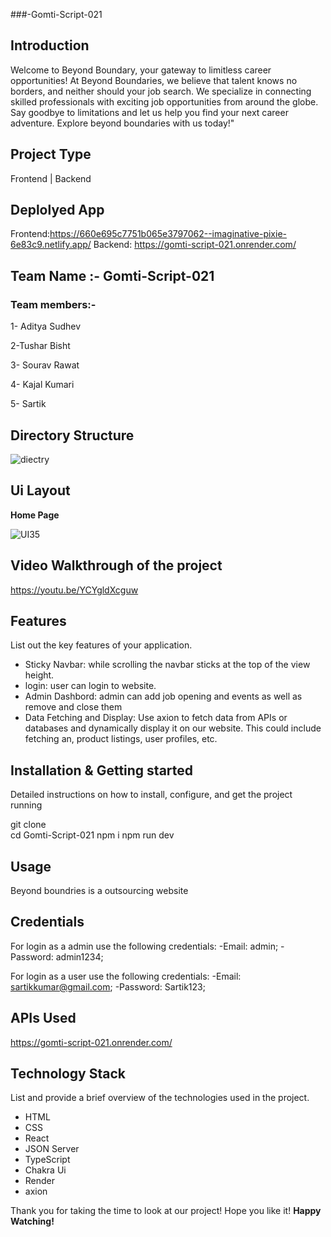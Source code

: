 ###-Gomti-Script-021

## Introduction 
Welcome to Beyond Boundary, your gateway to limitless career opportunities! At Beyond Boundaries, we believe that talent knows no borders, and neither should your job search. We specialize in connecting skilled professionals with exciting job opportunities from around the globe. Say goodbye to limitations and let us help you find your next career adventure. Explore beyond boundaries with us today!"

## Project Type
Frontend | Backend 

## Deplolyed App
Frontend:https://660e695c7751b065e3797062--imaginative-pixie-6e83c9.netlify.app/
Backend: https://gomti-script-021.onrender.com/

## Team Name :- Gomti-Script-021



### Team members:-

1- Aditya Sudhev

2-Tushar Bisht

3- Sourav Rawat

4- Kajal Kumari

5- Sartik



## Directory Structure
![diectry](https://github.com/adithyasudev/Gomti-Script-021/assets/107359448/887880b7-aaec-4dda-8bcc-1539f8a980a5)


## Ui Layout
  **Home Page**

![UI35](https://github.com/adithyasudev/Gomti-Script-021/assets/107359448/07fffb1a-efc4-491b-9c02-e26990d3afe3)



## Video Walkthrough of the project
 https://youtu.be/YCYgldXcguw

## Features
List out the key features of your application.

- Sticky Navbar: while scrolling the navbar sticks at the top of the view height.
- login: user can login to website.
- Admin Dashbord: admin can add job opening and events as well as remove and close them
- Data Fetching and Display: Use axion to fetch data from APIs or databases and dynamically display it on our website. This could include fetching an, product listings, user profiles, etc.


## Installation & Getting started
Detailed instructions on how to install, configure, and get the project running

git clone  
cd Gomti-Script-021
npm i 
npm run dev


## Usage
Beyond boundries  is a outsourcing website 

## Credentials
For login  as a admin use the following credentials:
-Email: admin;
-Password: admin1234;

 For login  as a user use the following credentials:
-Email: sartikkumar@gmail.com;
-Password: Sartik123;
## APIs Used
https://gomti-script-021.onrender.com/

## Technology Stack
List and provide a brief overview of the technologies used in the project.

- HTML
- CSS
- React
- JSON Server
- TypeScript
- Chakra Ui
- Render
- axion



Thank you for taking the time to look at our project! Hope you like it!
  **Happy Watching!**

